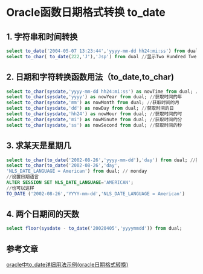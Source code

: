 # Oracle函数日期格式转换 to_date

## 1. 字符串和时间转换

```sql
select to_date('2004-05-07 13:23:44','yyyy-mm-dd hh24:mi:ss') from dual
select to_char( to_date(222,'J'),'Jsp') from dual //显示Two Hundred Twenty-Two
```

## 2. 日期和字符转换函数用法（to_date,to_char)

```sql
select to_char(sysdate,'yyyy-mm-dd hh24:mi:ss') as nowTime from dual; //日期转化为字符串
select to_char(sysdate,'yyyy') as nowYear from dual; //获取时间的年
select to_char(sysdate,'mm') as nowMonth from dual; //获取时间的月
select to_char(sysdate,'dd') as nowDay from dual; //获取时间的日
select to_char(sysdate,'hh24') as nowHour from dual; //获取时间的时
select to_char(sysdate,'mi') as nowMinute from dual; //获取时间的分
select to_char(sysdate,'ss') as nowSecond from dual; //获取时间的秒
```

## 3. 求某天是星期几

```sql
select to_char(to_date('2002-08-26','yyyy-mm-dd'),'day') from dual; //星期一
select to_char(to_date('2002-08-26','day',
'NLS_DATE_LANGUAGE = American') from dual; // monday
//设置日期语言
ALTER SESSION SET NLS_DATE_LANGUAGE='AMERICAN';
//也可以这样
TO_DATE ('2002-08-26','YYYY-mm-dd','NLS_DATE_LANGUAGE = American')
```

## 4. 两个日期间的天数

```sql
select floor(sysdate - to_date('20020405','yyyymmdd')) from dual;
```







## 参考文章

[oracle中to_date详细用法示例(oracle日期格式转换)](https://www.jb51.cc/oracle/65401.html)